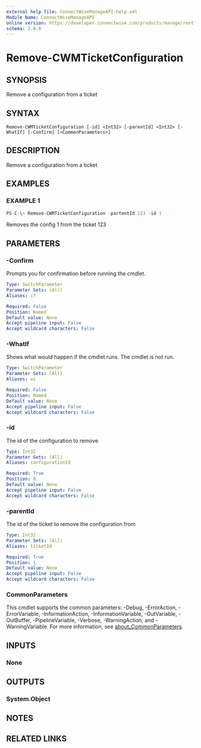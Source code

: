 ```yaml
---
external help file: ConnectWiseManageAPI-help.xml
Module Name: ConnectWiseManageAPI
online version: https://developer.connectwise.com/products/manage/rest?a=Service&e=Tickets&o=DELETE
schema: 2.0.0
---
```


# Remove-CWMTicketConfiguration

## SYNOPSIS
Remove a configuration from a ticket

## SYNTAX

```
Remove-CWMTicketConfiguration [-id] <Int32> [-parentId] <Int32> [-WhatIf] [-Confirm] [<CommonParameters>]
```

## DESCRIPTION
Remove a configuration from a ticket

## EXAMPLES

### EXAMPLE 1
```powershell
PS C:\> Remove-CWMTicketConfiguration -partentId 123 -id 1
```

Removes the config 1 from the ticket 123

## PARAMETERS

### -Confirm
Prompts you for confirmation before running the cmdlet.

```yaml
Type: SwitchParameter
Parameter Sets: (All)
Aliases: cf

Required: False
Position: Named
Default value: None
Accept pipeline input: False
Accept wildcard characters: False
```

### -WhatIf
Shows what would happen if the cmdlet runs.
The cmdlet is not run.

```yaml
Type: SwitchParameter
Parameter Sets: (All)
Aliases: wi

Required: False
Position: Named
Default value: None
Accept pipeline input: False
Accept wildcard characters: False
```

### -id
The id of the configuration to remove

```yaml
Type: Int32
Parameter Sets: (All)
Aliases: configurationId

Required: True
Position: 0
Default value: None
Accept pipeline input: False
Accept wildcard characters: False
```

### -parentId
The id of the ticket to remove the configuration from

```yaml
Type: Int32
Parameter Sets: (All)
Aliases: ticketId

Required: True
Position: 1
Default value: None
Accept pipeline input: False
Accept wildcard characters: False
```

### CommonParameters
This cmdlet supports the common parameters: -Debug, -ErrorAction, -ErrorVariable, -InformationAction, -InformationVariable, -OutVariable, -OutBuffer, -PipelineVariable, -Verbose, -WarningAction, and -WarningVariable. For more information, see [about_CommonParameters](http://go.microsoft.com/fwlink/?LinkID=113216).

## INPUTS

### None
## OUTPUTS

### System.Object
## NOTES

## RELATED LINKS
